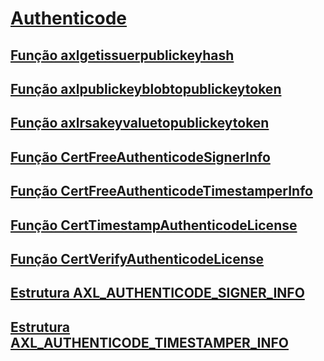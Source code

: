 # [Authenticode](index.md)
## [Função axlgetissuerpublickeyhash](axlgetissuerpublickeyhash-function.md)
## [Função axlpublickeyblobtopublickeytoken](axlpublickeyblobtopublickeytoken-function.md)
## [Função axlrsakeyvaluetopublickeytoken](axlrsakeyvaluetopublickeytoken-function.md)
## [Função CertFreeAuthenticodeSignerInfo](certfreeauthenticodesignerinfo-function.md)
## [Função CertFreeAuthenticodeTimestamperInfo](certfreeauthenticodetimestamperinfo-function.md)
## [Função CertTimestampAuthenticodeLicense](certtimestampauthenticodelicense-function.md)
## [Função CertVerifyAuthenticodeLicense](certverifyauthenticodelicense-function.md)
## [Estrutura AXL_AUTHENTICODE_SIGNER_INFO](axl-authenticode-signer-info-structure.md)
## [Estrutura AXL_AUTHENTICODE_TIMESTAMPER_INFO](axl-authenticode-timestamper-info-structure.md)
